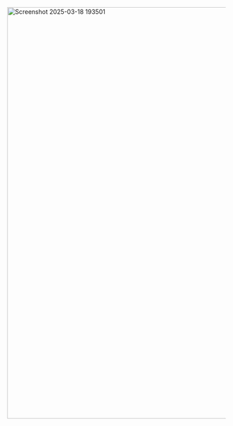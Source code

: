 <img width="949" alt="Screenshot 2025-03-18 193501" src="https://github.com/user-attachments/assets/ace48389-e249-4ab4-b4d2-ce4f6c8e6d96" />







